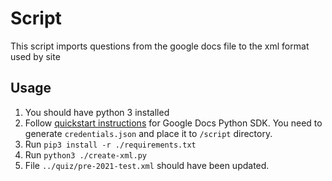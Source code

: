 # Script

This script imports questions from the google docs file to the xml format used by site

## Usage

1. You should have python 3 installed
1. Follow [quickstart instructions](https://developers.google.com/docs/api/quickstart/python) for Google Docs Python SDK. You need to generate `credentials.json` and place it to `/script` directory.
1. Run `pip3 install -r ./requirements.txt`
1. Run `python3 ./create-xml.py`
1. File `../quiz/pre-2021-test.xml` should have been updated. 

